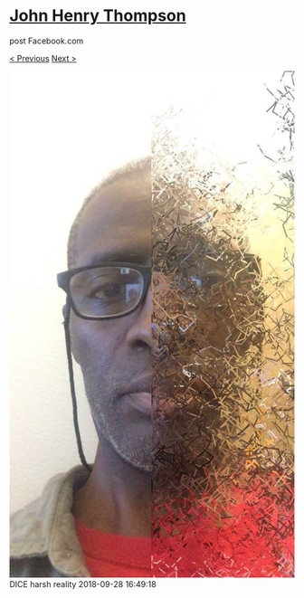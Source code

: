 # [John Henry Thompson](../README.md)
post Facebook.com

[< Previous](2018-09-28-3.md) [Next >](2018-09-28-5.md)

[![](../media/2018-09-28/Timeline-Photos-DICE-harsh-reality-1.jpg)](../README.md)
DICE harsh reality
2018-09-28 16:49:18